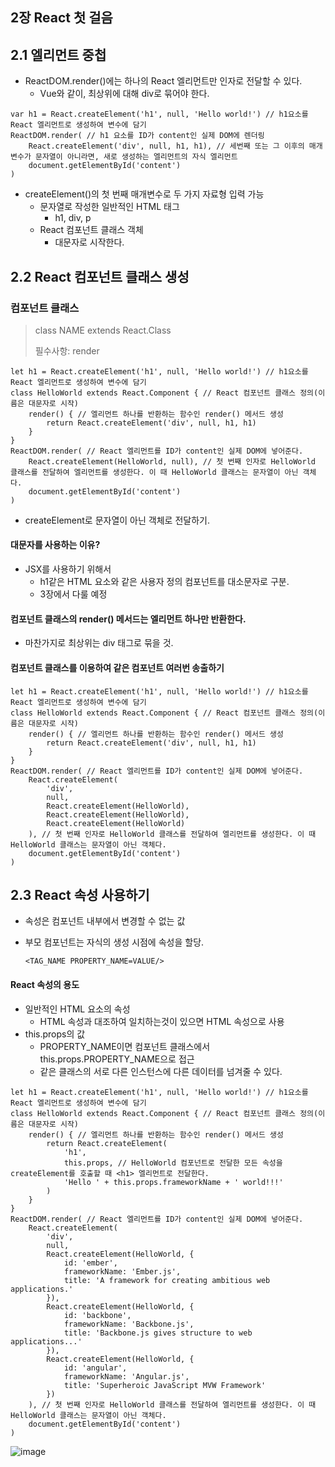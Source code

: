 ## 2장 React 첫 걸음



## 2.1 엘리먼트 중첩

* ReactDOM.render()에는 하나의 React 엘리먼트만 인자로 전달할 수 있다.
  * Vue와 같이, 최상위에 대해 div로 묶어야 한다.

```react
var h1 = React.createElement('h1', null, 'Hello world!') // h1요소를 React 엘리먼트로 생성하여 변수에 담기
ReactDOM.render( // h1 요소를 ID가 content인 실제 DOM에 렌더링
    React.createElement('div', null, h1, h1), // 세번째 또는 그 이후의 매개변수가 문자열이 아니라면, 새로 생성하는 엘리먼트의 자식 엘리먼트
    document.getElementById('content')
)
```

* createElement()의 첫 번째 매개변수로 두 가지 자료형 입력 가능
  * 문자열로 작성한 일반적인 HTML 태그
    * h1, div, p
  * React 컴포넌트 클래스 객체
    * 대문자로 시작한다.



## 2.2 React 컴포넌트 클래스 생성



### 컴포넌트 클래스

> class NAME extends React.Class
>
> 필수사항: render

```react
let h1 = React.createElement('h1', null, 'Hello world!') // h1요소를 React 엘리먼트로 생성하여 변수에 담기
class HelloWorld extends React.Component { // React 컴포넌트 클래스 정의(이름은 대문자로 시작)
    render() { // 엘리먼트 하나를 반환하는 함수인 render() 메서드 생성
        return React.createElement('div', null, h1, h1)
    }
}
ReactDOM.render( // React 엘리먼트를 ID가 content인 실제 DOM에 넣어준다.
    React.createElement(HelloWorld, null), // 첫 번째 인자로 HelloWorld 클래스를 전달하여 엘리먼트를 생성한다. 이 때 HelloWorld 클래스는 문자열이 아닌 객체다.
    document.getElementById('content')
)
```

* createElement로 문자열이 아닌 객체로 전달하기.



#### 대문자를 사용하는 이유?

* JSX를 사용하기 위해서
  * h1같은 HTML 요소와 <HelloWorld/> 같은 사용자 정의 컴포넌트를 대소문자로 구분.
  * 3장에서 다룰 예정



#### 컴포넌트 클래스의 render() 메서드는 엘리먼트 하나만 반환한다.

* 마찬가지로 최상위는 div 태그로 묶을 것.



#### 컴포넌트 클래스를 이용하여 같은 컴포넌트 여러번 송출하기

```react
let h1 = React.createElement('h1', null, 'Hello world!') // h1요소를 React 엘리먼트로 생성하여 변수에 담기
class HelloWorld extends React.Component { // React 컴포넌트 클래스 정의(이름은 대문자로 시작)
    render() { // 엘리먼트 하나를 반환하는 함수인 render() 메서드 생성
        return React.createElement('div', null, h1, h1)
    }
}
ReactDOM.render( // React 엘리먼트를 ID가 content인 실제 DOM에 넣어준다.
    React.createElement(
        'div',
        null,
        React.createElement(HelloWorld),
        React.createElement(HelloWorld),
        React.createElement(HelloWorld)
    ), // 첫 번째 인자로 HelloWorld 클래스를 전달하여 엘리먼트를 생성한다. 이 때 HelloWorld 클래스는 문자열이 아닌 객체다.
    document.getElementById('content')
)
```



## 2.3 React 속성 사용하기

* 속성은 컴포넌트 내부에서 변경할 수 없는 값

* 부모 컴포넌트는 자식의 생성 시점에 속성을 할당.

  ```react
  <TAG_NAME PROPERTY_NAME=VALUE/>
  ```



#### React 속성의 용도

* 일반적인 HTML 요소의 속성
  * HTML 속성과 대조하여 일치하는것이 있으면 HTML 속성으로 사용
* this.props의 값
  *  PROPERTY_NAME이면 컴포넌트 클래스에서 this.props.PROPERTY_NAME으로 접근
  * 같은 클래스의 서로 다른 인스턴스에 다른 데이터를 넘겨줄 수 있다.

```react
let h1 = React.createElement('h1', null, 'Hello world!') // h1요소를 React 엘리먼트로 생성하여 변수에 담기
class HelloWorld extends React.Component { // React 컴포넌트 클래스 정의(이름은 대문자로 시작)
    render() { // 엘리먼트 하나를 반환하는 함수인 render() 메서드 생성
        return React.createElement(
            'h1',
            this.props, // HelloWorld 컴포넌트로 전달한 모든 속성을 createElement를 호출할 때 <h1> 엘리먼트로 전달한다.
            'Hello ' + this.props.frameworkName + ' world!!!'
        )
    }
}
ReactDOM.render( // React 엘리먼트를 ID가 content인 실제 DOM에 넣어준다.
    React.createElement(
        'div',
        null,
        React.createElement(HelloWorld, {
            id: 'ember',
            frameworkName: 'Ember.js',
            title: 'A framework for creating ambitious web applications.'
        }),
        React.createElement(HelloWorld, {
            id: 'backbone',
            frameworkName: 'Backbone.js',
            title: 'Backbone.js gives structure to web applications...'
        }),
        React.createElement(HelloWorld, {
            id: 'angular',
            frameworkName: 'Angular.js',
            title: 'Superheroic JavaScript MVW Framework'
        })
    ), // 첫 번째 인자로 HelloWorld 클래스를 전달하여 엘리먼트를 생성한다. 이 때 HelloWorld 클래스는 문자열이 아닌 객체다.
    document.getElementById('content')
)
```

![image](https://user-images.githubusercontent.com/97648026/173400025-8e9aa5d9-08e6-45c5-a234-75fb7c1efbf6.png)